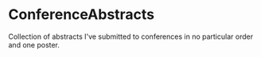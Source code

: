 # ConferenceAbstracts
Collection of abstracts I've submitted to conferences in no particular order and one poster.
